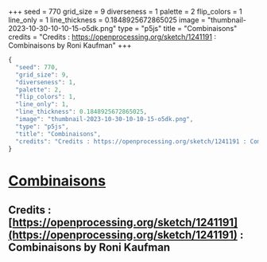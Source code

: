 +++
seed = 770
grid_size = 9
diverseness = 1
palette = 2
flip_colors = 1
line_only = 1
line_thickness = 0.1848925672865025
image = "thumbnail-2023-10-30-10-10-15-o5dk.png"
type = "p5js"
title = "Combinaisons"
credits = "Credits : https://openprocessing.org/sketch/1241191 : Combinaisons by Roni Kaufman"
+++




~~~javascript
{
  "seed": 770,
  "grid_size": 9,
  "diverseness": 1,
  "palette": 2,
  "flip_colors": 1,
  "line_only": 1,
  "line_thickness": 0.1848925672865025,
  "image": "thumbnail-2023-10-30-10-10-15-o5dk.png",
  "type": "p5js",
  "title": "Combinaisons",
  "credits": "Credits : https://openprocessing.org/sketch/1241191 : Combinaisons by Roni Kaufman"
}
~~~



# [Combinaisons](https://openprocessing.org/sketch/2066485)

## Credits : [https://openprocessing.org/sketch/1241191](https://openprocessing.org/sketch/1241191) : Combinaisons by Roni Kaufman 

